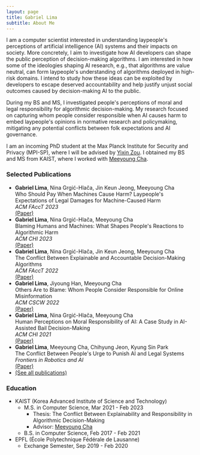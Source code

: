 ```yaml
---
layout: page
title: Gabriel Lima
subtitle: About Me
---
```


I am a computer scientist interested in understanding laypeople's perceptions of artificial intelligence (AI) systems and their impacts on society. More concretely, I aim to investigate how AI developers can shape the public perception of decision-making algorithms. I am interested in how some of the ideologies shaping AI research, e.g., that algorithms are value neutral, can form laypeople's understanding of algorithms deployed in high-risk domains. I intend to study how these ideas can be exploited by developers to escape deserved accountability and help justify unjust social outcomes caused by decision-making AI to the public.

During my BS and MS, I investigated people's perceptions of moral and legal responsibility for algorithmic decision-making. My research focused on capturing whom people consider responsible when AI causes harm to embed laypeople's opinions in normative research and policymaking, mitigating any potential conflicts between folk expectations and AI governance. 

I am an incoming PhD student at the Max Planck Institute for Security and Privacy (MPI-SP), where I will be advised by [Yixin Zou](https://yixinzou.github.io/). I obtained my BS and MS from KAIST, where I worked with [Meeyoung Cha](https://ds.ibs.re.kr/ci/). 

<!-- I obtained my MS from KAIST, being advised by Prof. Meeyoung Cha. During my BS and MS, I was also affiliated with the Data Science Group at the Institute for Basic Science (IBS). -->

### Selected Publications

- **Gabriel  Lima**, Nina Grgić-Hlača, Jin Keun Jeong, Meeyoung Cha
	\
	Who Should Pay When Machines Cause Harm? Laypeople's Expectations of Legal Damages for Machine-Caused Harm
	\
	*ACM FAccT 2023*
	\
	[(Paper)](https://dl.acm.org/doi/10.1145/3593013.3593992)
- **Gabriel  Lima**, Nina Grgić-Hlača, Meeyoung Cha
	\
	Blaming Humans and Machines: What Shapes People's Reactions to Algorithmic Harm
	\
	*ACM CHI 2023*
	\
	[(Paper)](https://doi.org/10.1145/3544548.3580953)
- **Gabriel  Lima**, Nina Grgić-Hlača, Jin Keun Jeong, Meeyoung Cha
	\
	The Conflict Between Explainable and Accountable Decision-Making Algorithms 
	\
	*ACM FAccT 2022*
	\
	[(Paper)](https://doi.org/10.1145/3531146.3534628)
- **Gabriel  Lima**, Jiyoung Han, Meeyoung Cha
	\
	Others Are to Blame: Whom People Consider Responsible for Online Misinformation
	\
	*ACM CSCW 2022*
	\
	[(Paper)](https://doi.org/10.1145/3512953)
- **Gabriel  Lima**, Nina Grgić-Hlača, Meeyoung Cha
	\
	Human Perceptions on Moral Responsibility of AI: A Case Study in AI-Assisted Bail Decision-Making 
	\
	*ACM CHI 2021* 
	\
	[(Paper)](https://doi.org/10.1145/3411764.3445260)
- **Gabriel Lima**, Meeyoung Cha, Chihyung Jeon, Kyung Sin Park 
	\
	The Conflict Between People's Urge to Punish AI and Legal Systems 
	\
	*Frontiers in Robotics and AI* 
	\
	[(Paper)](https://doi.org/10.3389/frobt.2021.756242)
- [(See all publications)](./publications)

### Education
<!-- - Max Planck Institute for Security and Privacy (MPI-SP)
	- Ph.D., Sep 2023 - ...  
		- Advisor: [Yixin Zou](https://yixinzou.github.io/) -->
- KAIST (Korea Advanced Institute of Science and Technology)
	- M.S. in Computer Science, Mar 2021 - Feb 2023
		- Thesis: The Conflict Between Explainability and Responsibility in Algorithmic Decision-Making
		- Advisor: [Meeyoung Cha](https://ds.ibs.re.kr/ci/)
	- B.S. in Computer Science, Feb 2017 - Feb 2021
- EPFL (École Polytechnique Fédérale de Lausanne)
	- Exchange Semester, Sep 2019 - Feb 2020